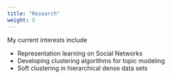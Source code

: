 ```yaml
---
title: "Research"
weight: 5
---
```


My current interests include
- Representation learning on Social Networks
- Developing clustering algorithms for topic modeling
- Soft clustering in hierarchical dense data sets
